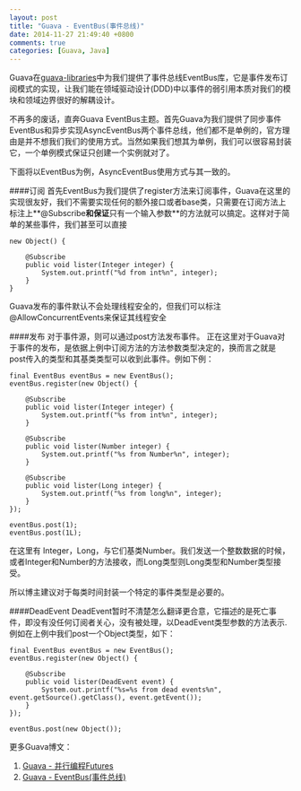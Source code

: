 ```yaml
---
layout: post
title: "Guava - EventBus(事件总线)"
date: 2014-11-27 21:49:40 +0800
comments: true
categories: [Guava, Java]
---
```

Guava在[guava-libraries](http://code.google.com/p/guava-libraries/)中为我们提供了事件总线EventBus库，它是事件发布订阅模式的实现，让我们能在领域驱动设计(DDD)中以事件的弱引用本质对我们的模块和领域边界很好的解耦设计。

不再多的废话，直奔Guava EventBus主题。首先Guava为我们提供了同步事件EventBus和异步实现AsyncEventBus两个事件总线，他们都不是单例的，官方理由是并不想我们我们的使用方式。当然如果我们想其为单例，我们可以很容易封装它，一个单例模式保证只创建一个实例就对了。

下面将以EventBus为例，AsyncEventBus使用方式与其一致的。

####订阅
首先EventBus为我们提供了register方法来订阅事件，Guava在这里的实现很友好，我们不需要实现任何的额外接口或者base类，只需要在订阅方法上标注上**@Subscribe**和保证**只有一个输入参数**的方法就可以搞定。这样对于简单的某些事件，我们甚至可以直接

	new Object() {

	    @Subscribe
	    public void lister(Integer integer) {
	        System.out.printf("%d from int%n", integer);
	    }
	}

Guava发布的事件默认不会处理线程安全的，但我们可以标注@AllowConcurrentEvents来保证其线程安全

####发布
对于事件源，则可以通过post方法发布事件。 正在这里对于Guava对于事件的发布，是依据上例中订阅方法的方法参数类型决定的，换而言之就是post传入的类型和其基类类型可以收到此事件。例如下例：
	
	final EventBus eventBus = new EventBus();
    eventBus.register(new Object() {

        @Subscribe
        public void lister(Integer integer) {
            System.out.printf("%s from int%n", integer);
        }

        @Subscribe
        public void lister(Number integer) {
            System.out.printf("%s from Number%n", integer);
        }

        @Subscribe
        public void lister(Long integer) {
            System.out.printf("%s from long%n", integer);
        }
    });

	eventBus.post(1);
	eventBus.post(1L);

在这里有	Integer，Long，与它们基类Number。我们发送一个整数数据的时候，或者Integer和Number的方法接收，而Long类型则Long类型和Number类型接受。

所以博主建议对于每类时间封装一个特定的事件类型是必要的。

####DeadEvent
DeadEvent暂时不清楚怎么翻译更合意，它描述的是死亡事件，即没有没任何订阅者关心，没有被处理，以DeadEvent类型参数的方法表示.例如在上例中我们post一个Object类型，如下：

	final EventBus eventBus = new EventBus();
	eventBus.register(new Object() {

	    @Subscribe
	    public void lister(DeadEvent event) {
	        System.out.printf("%s=%s from dead events%n", event.getSource().getClass(), event.getEvent());
	    }
	});

	eventBus.post(new Object());

更多Guava博文：

1. [Guava - 并行编程Futures](http://greengerong.github.io/blog/2014/11/21/guava-bing-xing-bian-cheng-futures/)
2. [Guava - EventBus(事件总线)](http://greengerong.github.io/blog/2014/11/27/guava-eventbus/)
